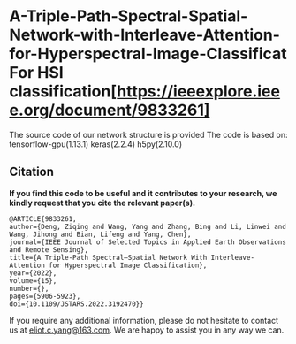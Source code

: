 # A-Triple-Path-Spectral-Spatial-Network-with-Interleave-Attention-for-Hyperspectral-Image-Classificat For HSI classification[https://ieeexplore.ieee.org/document/9833261]
The source code of our network structure is provided
The code is based on:
  tensorflow-gpu(1.13.1)
  keras(2.2.4)
  h5py(2.10.0)

Citation
---------------------

**If you find this code to be useful and it contributes to your research, we kindly request that you cite the relevant paper(s).**


    @ARTICLE{9833261,
    author={Deng, Ziqing and Wang, Yang and Zhang, Bing and Li, Linwei and Wang, Jihong and Bian, Lifeng and Yang, Chen},
    journal={IEEE Journal of Selected Topics in Applied Earth Observations and Remote Sensing}, 
    title={A Triple-Path Spectral–Spatial Network With Interleave-Attention for Hyperspectral Image Classification}, 
    year={2022},
    volume={15},
    number={},
    pages={5906-5923},
    doi={10.1109/JSTARS.2022.3192470}}



If you require any additional information, please do not hesitate to contact us at eliot.c.yang@163.com. We are happy to assist you in any way we can.
